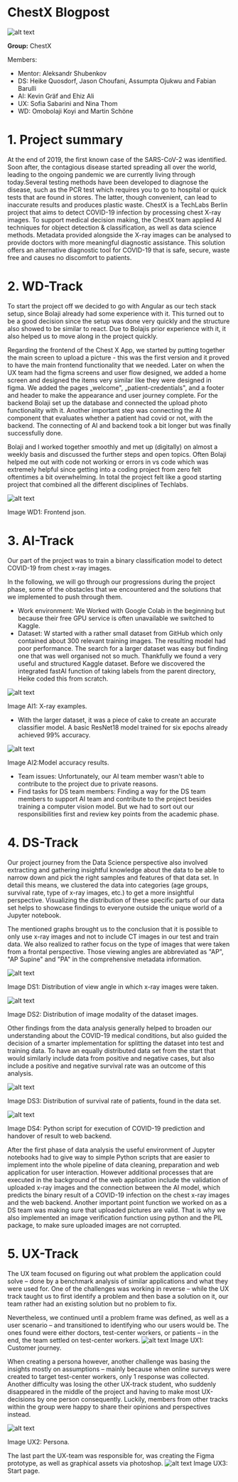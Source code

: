 # ChestX Blogpost

![alt text](https://github.com/TechLabs-Berlin/st21-chestX/blob/main/Blog%20Images/Logo.png)

**Group:** ChestX

Members:

- Mentor: Aleksandr Shubenkov
- DS: Heike Quosdorf, Jason Choufani, Assumpta Ojukwu and Fabian Barulli
- AI: Kevin Gräf and Ehiz Ali
- UX: Sofia Sabarini and Nina Thom 
- WD: Omobolaji Koyi and Martin Schöne


# 1. Project summary

At the end of 2019, the first known case of the SARS-CoV-2 was identified. Soon after, the contagious disease started spreading all over the world, leading to the ongoing pandemic we are currently living through today.Several testing methods have been developed to diagnose the disease, such as the PCR test which requires you to go to hospital or quick tests that are found in stores. The latter, though convenient, can lead to inaccurate results and produces plastic waste.
ChestX is a TechLabs Berlin project that aims to detect COVID-19 infection by processing chest X-ray images. To support medical decision making, the ChestX team applied AI techniques for object detection &amp; classification, as well as data science methods. Metadata provided alongside the X-ray images can be analysed to provide doctors with more meaningful diagnostic assistance. This solution offers an alternative diagnostic tool for COVID-19 that is safe, secure, waste free and causes no discomfort to patients.

#

# 2. WD-Track

To start the project off we decided to go with Angular as our tech stack setup, since Bolaji already had some experience with it. This turned out to be a good decision since the setup was done very quickly and the structure also showed to be similar to react. Due to Bolajis prior experience with it, it also helped us to move along in the project quickly.

Regarding the frontend of the Chest X App, we started by putting together the main screen to upload a picture - this was the first version and it proved to have the main frontend functionality that we needed. Later on when the UX team had the figma screens and user flow designed, we added a home screen and designed the items very similar like they were designed in figma. We added the pages „welcome&quot;, „patient-credentials&quot;, and a footer and header to make the appearance and user journey complete. For the backend Bolaji set up the database and connected the upload photo functionality with it. Another important step was connecting the AI component that evaluates whether a patient had covid or not, with the backend. The connecting of AI and backend took a bit longer but was finally successfully done.

Bolaji and I worked together smoothly and met up (digitally) on almost a weekly basis and discussed the further steps and open topics. Often Bolaji helped me out with code not working or errors in vs code which was extremely helpful since getting into a coding project from zero felt oftentimes a bit overwhelming. In total the project felt like a good starting project that combined all the different disciplines of Techlabs.

![alt text](https://github.com/TechLabs-Berlin/st21-chestX/blob/main/Blog%20Images/WD.PNG) 

Image WD1: Frontend json.

# 3. AI-Track

Our part of the project was to train a binary classification model to detect COVID-19 from chest x-ray images.

In the following, we will go through our progressions during the project phase, some of the obstacles that we encountered and the solutions that we implemented to push through them.

- Work environment: We Worked with Google Colab in the beginning but because their free GPU service is often unavailable we switched to Kaggle.
- Dataset: W started with a rather small dataset from GitHub which only contained about 300 relevant training images. The resulting model had poor performance. The search for a larger dataset was easy but finding one that was well organised not so much. Thankfully we found a very useful and structured Kaggle dataset. Before we discovered the integrated fastAI function of taking labels from the parent directory, Heike coded this from scratch.

![alt text](https://github.com/TechLabs-Berlin/st21-chestX/blob/main/Blog%20Images/image%20(1).png)
 
 Image AI1: X-ray examples.

- With the larger dataset, it was a piece of cake to create an accurate classifier model. A basic ResNet18 model trained for six epochs already achieved 99% accuracy.

![alt text](https://github.com/TechLabs-Berlin/st21-chestX/blob/main/Blog%20Images/image.png)

Image AI2:Model accuracy results.

- Team issues: Unfortunately, our AI team member wasn't able to contribute to the project due to private reasons.
- Find tasks for DS team members: Finding a way for the DS team members to support AI team and contribute to the project besides training a computer vision model. But we had to sort out our responsibilities first and review key points from the academic phase.

#

# 4. DS-Track

Our project journey from the Data Science perspective also involved extracting and gathering insightful knowledge about the data to be able to narrow down and pick the right samples and features of that data set. In detail this means, we clustered the data into categories (age groups, survival rate, type of x-ray images, etc.) to get a more insightful perspective. Visualizing the distribution of these specific parts of our data set helps to showcase findings to everyone outside the unique world of a Jupyter notebook.

The mentioned graphs brought us to the conclusion that it is possible to only use x-ray images and not to include CT images in our test and train data. We also realized to rather focus on the type of images that were taken from a frontal perspective. Those viewing angles are abbreviated as &quot;AP&quot;, &quot;AP Supine&quot; and &quot;PA&quot; in the comprehensive metadata information.

![alt text](https://github.com/TechLabs-Berlin/st21-chestX/blob/main/Blog%20Images/DS1.png)


Image DS1:
Distribution of view angle in which x-ray images were taken.

![alt text](https://github.com/TechLabs-Berlin/st21-chestX/blob/main/Blog%20Images/DS2.png)


Image DS2:
Distribution of image modality of the dataset images.


Other findings from the data analysis generally helped to broaden our understanding about the COVID-19 medical conditions, but also guided the decision of a smarter implementation for splitting the dataset into test and training data. To have an equally distributed data set from the start that would similarly include data from positive and negative cases, but also include a positive and negative survival rate was an outcome of this analysis.

![alt text](https://github.com/TechLabs-Berlin/st21-chestX/blob/main/Blog%20Images/DS3.png)


Image DS3:
Distribution of survival rate of patients, found in the data set.

![alt text](https://github.com/TechLabs-Berlin/st21-chestX/blob/main/Blog%20Images/DS4.png)


Image DS4:
Python script for execution of COVID-19 prediction and handover of result to web backend.

After the first phase of data analysis the useful environment of Jupyter notebooks had to give way to simple Python scripts that are easier to implement into the whole pipeline of data cleaning, preparation and web application for user interaction. However additional processes that are executed in the background of the web application include the validation of uploaded x-ray images and the connection between the AI model, which predicts the binary result of a COVID-19 infection on the chest x-ray images and the web backend.
 Another important point function we worked on as a DS team was making sure that uploaded pictures are valid. That is why we also implemented an image verification function using python and the PIL package, to make sure uploaded images are not corrupted.

# 5. UX-Track

The UX team focused on figuring out what problem the application could solve – done by a benchmark analysis of similar applications and what they were used for. One of the challenges was working in reverse – while the UX track taught us to first identify a problem and then base a solution on it, our team rather had an existing solution but no problem to fix.

Nevertheless, we continued until a problem frame was defined, as well as a user scenario – and transitioned to identifying who our users would be. The ones found were either doctors, test-center workers, or patients – in the end, the team settled on test-center workers. ![alt text](https://github.com/TechLabs-Berlin/st21-chestX/blob/main/Blog%20Images/Customer_Journey.PNG)
Image UX1: Customer journey.

When creating a persona however, another challenge was basing the insights mostly on assumptions – mainly because when online surveys were created to target test-center workers, only 1 response was collected. Another difficulty was losing the other UX-track student, who suddenly disappeared in the middle of the project and having to make most UX-decisions by one person consequently. Luckily, members from other tracks within the group were happy to share their opinions and perspectives instead.

![alt text](https://github.com/TechLabs-Berlin/st21-chestX/blob/main/Blog%20Images/Persona.jpg)

Image UX2: Persona.

The last part the UX-team was responsible for, was creating the Figma prototype, as well as graphical assets via photoshop.
![alt text](https://github.com/TechLabs-Berlin/st21-chestX/blob/main/Blog%20Images/Start_page.jpg)
Image UX3: Start page.
